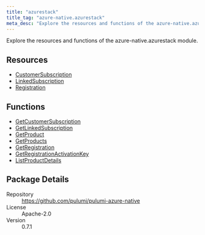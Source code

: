 ```yaml
---
title: "azurestack"
title_tag: "azure-native.azurestack"
meta_desc: "Explore the resources and functions of the azure-native.azurestack module."
---
```


<!-- WARNING: this file was generated by Pulumi Docs Generator. -->
<!-- Do not edit by hand unless you're certain you know what you are doing! -->

Explore the resources and functions of the azure-native.azurestack module.

<h2 id="resources">Resources</h2>
<ul class="api">
    <li><a href="customersubscription" title="CustomerSubscription"><span class="symbol resource"></span>CustomerSubscription</a></li>
    <li><a href="linkedsubscription" title="LinkedSubscription"><span class="symbol resource"></span>LinkedSubscription</a></li>
    <li><a href="registration" title="Registration"><span class="symbol resource"></span>Registration</a></li>
</ul>

<h2 id="functions">Functions</h2>
<ul class="api">
    <li><a href="getcustomersubscription" title="GetCustomerSubscription"><span class="symbol function"></span>GetCustomerSubscription</a></li>
    <li><a href="getlinkedsubscription" title="GetLinkedSubscription"><span class="symbol function"></span>GetLinkedSubscription</a></li>
    <li><a href="getproduct" title="GetProduct"><span class="symbol function"></span>GetProduct</a></li>
    <li><a href="getproducts" title="GetProducts"><span class="symbol function"></span>GetProducts</a></li>
    <li><a href="getregistration" title="GetRegistration"><span class="symbol function"></span>GetRegistration</a></li>
    <li><a href="getregistrationactivationkey" title="GetRegistrationActivationKey"><span class="symbol function"></span>GetRegistrationActivationKey</a></li>
    <li><a href="listproductdetails" title="ListProductDetails"><span class="symbol function"></span>ListProductDetails</a></li>
</ul>

<h2 id="package-details">Package Details</h2>
<dl class="package-details">
	<dt>Repository</dt>
	<dd><a href="https://github.com/pulumi/pulumi-azure-native">https://github.com/pulumi/pulumi-azure-native</a></dd>
	<dt>License</dt>
	<dd>Apache-2.0</dd>
	<dt>Version</dt>
	<dd>0.7.1</dd>
</dl>

